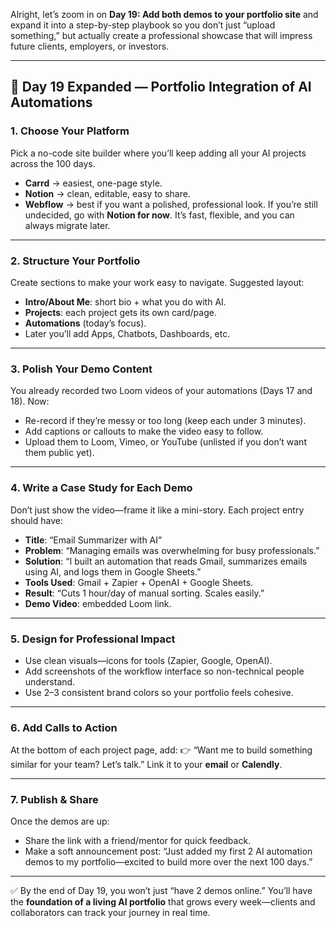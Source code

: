 Alright, let’s zoom in on **Day 19: Add both demos to your portfolio site** and expand it into a step-by-step playbook so you don’t just “upload something,” but actually create a professional showcase that will impress future clients, employers, or investors.

---

## 🌟 **Day 19 Expanded — Portfolio Integration of AI Automations**

### 1. Choose Your Platform

Pick a no-code site builder where you’ll keep adding all your AI projects across the 100 days.

* **Carrd** → easiest, one-page style.
* **Notion** → clean, editable, easy to share.
* **Webflow** → best if you want a polished, professional look.
  If you’re still undecided, go with **Notion for now**. It’s fast, flexible, and you can always migrate later.

---

### 2. Structure Your Portfolio

Create sections to make your work easy to navigate. Suggested layout:

* **Intro/About Me**: short bio + what you do with AI.
* **Projects**: each project gets its own card/page.
* **Automations** (today’s focus).
* Later you’ll add Apps, Chatbots, Dashboards, etc.

---

### 3. Polish Your Demo Content

You already recorded two Loom videos of your automations (Days 17 and 18). Now:

* Re-record if they’re messy or too long (keep each under 3 minutes).
* Add captions or callouts to make the video easy to follow.
* Upload them to Loom, Vimeo, or YouTube (unlisted if you don’t want them public yet).

---

### 4. Write a Case Study for Each Demo

Don’t just show the video—frame it like a mini-story. Each project entry should have:

* **Title**: “Email Summarizer with AI”
* **Problem**: “Managing emails was overwhelming for busy professionals.”
* **Solution**: “I built an automation that reads Gmail, summarizes emails using AI, and logs them in Google Sheets.”
* **Tools Used**: Gmail + Zapier + OpenAI + Google Sheets.
* **Result**: “Cuts 1 hour/day of manual sorting. Scales easily.”
* **Demo Video**: embedded Loom link.

---

### 5. Design for Professional Impact

* Use clean visuals—icons for tools (Zapier, Google, OpenAI).
* Add screenshots of the workflow interface so non-technical people understand.
* Use 2–3 consistent brand colors so your portfolio feels cohesive.

---

### 6. Add Calls to Action

At the bottom of each project page, add:
👉 “Want me to build something similar for your team? Let’s talk.”
Link it to your **email** or **Calendly**.

---

### 7. Publish & Share

Once the demos are up:

* Share the link with a friend/mentor for quick feedback.
* Make a soft announcement post: “Just added my first 2 AI automation demos to my portfolio—excited to build more over the next 100 days.”

---

✅ By the end of Day 19, you won’t just “have 2 demos online.” You’ll have the **foundation of a living AI portfolio** that grows every week—clients and collaborators can track your journey in real time.